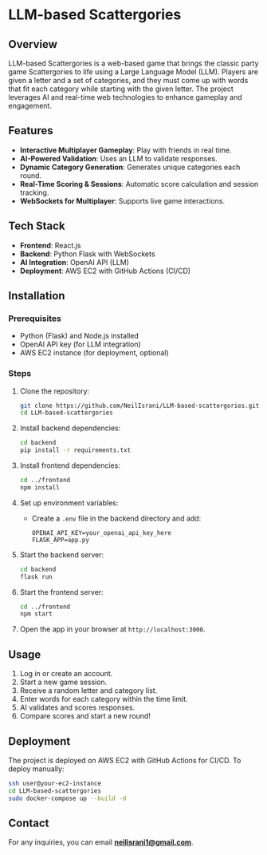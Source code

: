 # LLM-based Scattergories

## Overview
LLM-based Scattergories is a web-based game that brings the classic party game Scattergories to life using a Large Language Model (LLM). Players are given a letter and a set of categories, and they must come up with words that fit each category while starting with the given letter. The project leverages AI and real-time web technologies to enhance gameplay and engagement.

## Features
- **Interactive Multiplayer Gameplay**: Play with friends in real time.
- **AI-Powered Validation**: Uses an LLM to validate responses.
- **Dynamic Category Generation**: Generates unique categories each round.
- **Real-Time Scoring & Sessions**: Automatic score calculation and session tracking.
- **WebSockets for Multiplayer**: Supports live game interactions.

## Tech Stack
- **Frontend**: React.js
- **Backend**: Python Flask with WebSockets
- **AI Integration**: OpenAI API (LLM)
- **Deployment**: AWS EC2 with GitHub Actions (CI/CD)

## Installation
### Prerequisites
- Python (Flask) and Node.js installed
- OpenAI API key (for LLM integration)
- AWS EC2 instance (for deployment, optional)

### Steps
1. Clone the repository:
   ```bash
   git clone https://github.com/NeilIsrani/LLM-based-scattergories.git
   cd LLM-based-scattergories
   ```

2. Install backend dependencies:
   ```bash
   cd backend
   pip install -r requirements.txt
   ```

3. Install frontend dependencies:
   ```bash
   cd ../frontend
   npm install
   ```

4. Set up environment variables:
   - Create a `.env` file in the backend directory and add:
     ```env
     OPENAI_API_KEY=your_openai_api_key_here
     FLASK_APP=app.py
     ```

5. Start the backend server:
   ```bash
   cd backend
   flask run
   ```

6. Start the frontend server:
   ```bash
   cd ../frontend
   npm start
   ```

7. Open the app in your browser at `http://localhost:3000`.

## Usage
1. Log in or create an account.
2. Start a new game session.
3. Receive a random letter and category list.
4. Enter words for each category within the time limit.
5. AI validates and scores responses.
6. Compare scores and start a new round!

## Deployment
The project is deployed on AWS EC2 with GitHub Actions for CI/CD. To deploy manually:
```bash
ssh user@your-ec2-instance
cd LLM-based-scattergories
sudo docker-compose up --build -d
```

## Contact
For any inquiries, you can email **neilisrani1@gmail.com**.


